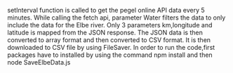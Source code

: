 setInterval function is called to get the pegel online API data every 5 minutes.
While calling the fetch api, parameter Water filters the data to only include the data for the Elbe river.
Only 3 parameters km,longitude and latitude is mapped from the JSON response.
The JSON data is then converted to array format and then converted to CSV format.
It is then downloaded to CSV file by using FileSaver.
In order to run the code,first packages have to installed by using the command npm install and then node SaveElbeData.js
